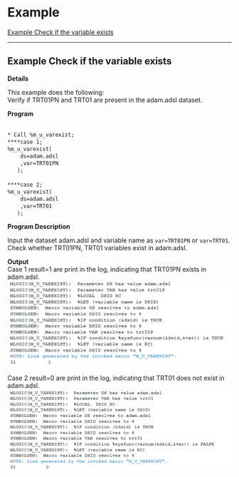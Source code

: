 # Example

[Example Check if the variable exists](#example-check-if-the-variable-exists)

---

## Example Check if the variable exists

**Details**<br>

This example does the following: <br>
Verify if TRT01PN and TRT01 are present in the adam.adsl dataset.<br>

**Program**

```sas

* Call %m_u_varexist;
****case 1;
%m_u_varexist(
    ds=adam.adsl
    ,var=TRT01PN 	
   );

****case 2;
%m_u_varexist(
    ds=adam.adsl
    ,var=TRT01
   );
```

**Program Description**<br>

Input the dataset adam.adsl and variable name as `var=TRT01PN` or `var=TRT01`. Check whether TRT01PN, TRT01 variables exist in adam.adsl. <br>
 
**Output**<br>
Case 1 result=1 are print in the log, indicating that TRT01PN exists in adam.adsl.<br>
![Output1](output1.png)

Case 2 result=0 are print in the log, indicating that TRT01 does not exist in adam.adsl.<br>
![Output2](output2.png)





 